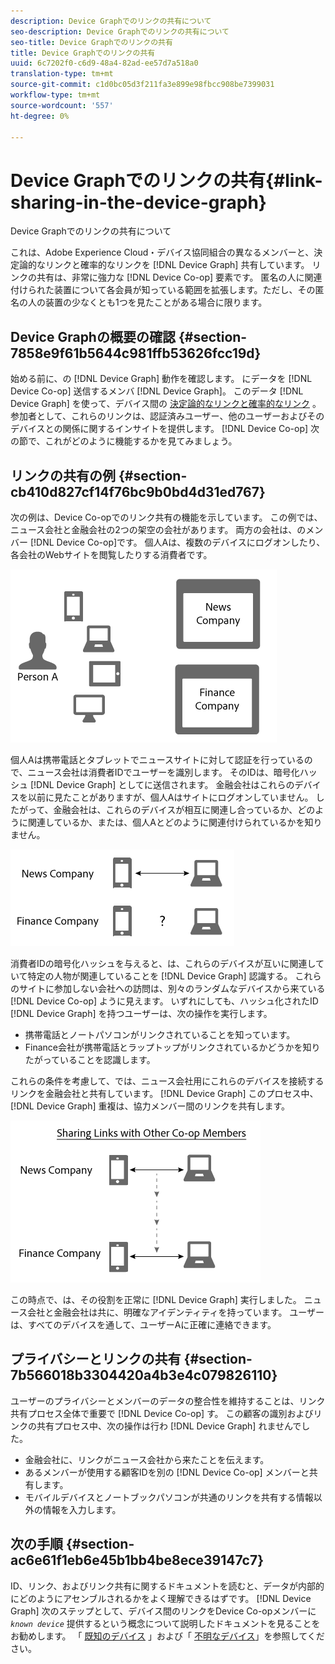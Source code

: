 ```yaml
---
description: Device Graphでのリンクの共有について
seo-description: Device Graphでのリンクの共有について
seo-title: Device Graphでのリンクの共有
title: Device Graphでのリンクの共有
uuid: 6c7202f0-c6d9-48a4-82ad-ee57d7a518a0
translation-type: tm+mt
source-git-commit: c1d0bc05d3f211fa3e899e98fbcc908be7399031
workflow-type: tm+mt
source-wordcount: '557'
ht-degree: 0%

---
```



# Device Graphでのリンクの共有{#link-sharing-in-the-device-graph}

Device Graphでのリンクの共有について

これは、Adobe Experience Cloud・デバイス協同組合の異なるメンバーと、決定論的なリンクと確率的なリンクを [!DNL Device Graph] 共有しています。 リンクの共有は、非常に強力な [!DNL Device Co-op] 要素です。 匿名の人に関連付けられた装置について各会員が知っている範囲を拡張します。ただし、その匿名の人の装置の少なくとも1つを見たことがある場合に限ります。

## Device Graphの概要の確認 {#section-7858e9f61b5644c981ffb53626fcc19d}

始める前に、の [!DNL Device Graph] 動作を確認します。 にデータを [!DNL Device Co-op] 送信するメンバ [!DNL Device Graph]。 このデータ [!DNL Device Graph] を使って、デバイス間の [決定論的なリンクと確率的なリンク](../processes/links.md#concept-58bb7ab25f904f5f98d645e35205c931) 。 参加者として、これらのリンクは、認証済みユーザー、他のユーザーおよびそのデバイスとの関係に関するインサイトを提供します。 [!DNL Device Co-op] 次の節で、これがどのように機能するかを見てみましょう。

## リンクの共有の例 {#section-cb410d827cf14f76bc9b0bd4d31ed767}

次の例は、Device Co-opでのリンク共有の機能を示しています。 この例では、ニュース会社と金融会社の2つの架空の会社があります。 両方の会社は、のメンバー [!DNL Device Co-op]です。 個人Aは、複数のデバイスにログオンしたり、各会社のWebサイトを閲覧したりする消費者です。

![](assets/share1.png)

個人Aは携帯電話とタブレットでニュースサイトに対して認証を行っているので、ニュース会社は消費者IDでユーザーを識別します。 そのIDは、暗号化ハッシュ [!DNL Device Graph] としてに送信されます。 金融会社はこれらのデバイスを以前に見たことがありますが、個人Aはサイトにログオンしていません。 したがって、金融会社は、これらのデバイスが相互に関連し合っているか、どのように関連しているか、または、個人Aとどのように関連付けられているかを知りません。

![](assets/share2.png)

消費者IDの暗号化ハッシュを与えると、は、これらのデバイスが互いに関連していて特定の人物が関連していることを [!DNL Device Graph] 認識する。 これらのサイトに参加しない会社への訪問は、別々のランダムなデバイスから来ている [!DNL Device Co-op] ように見えます。 いずれにしても、ハッシュ化されたID [!DNL Device Graph] を持つユーザーは、次の操作を実行します。

* 携帯電話とノートパソコンがリンクされていることを知っています。
* Finance会社が携帯電話とラップトップがリンクされているかどうかを知りたがっていることを認識します。

これらの条件を考慮して、では、ニュース会社用にこれらのデバイスを接続するリンクを金融会社と共有しています。 [!DNL Device Graph] このプロセス中、 [!DNL Device Graph] 重複は、協力メンバー間のリンクを共有します。

![](assets/share3.png)

この時点で、は、その役割を正常に [!DNL Device Graph] 実行しました。 ニュース会社と金融会社は共に、明確なアイデンティティを持っています。 ユーザーは、すべてのデバイスを通して、ユーザーAに正確に連絡できます。

## プライバシーとリンクの共有 {#section-7b566018b3304420a4b3e4c079826110}

ユーザーのプライバシーとメンバーのデータの整合性を維持することは、リンク共有プロセス全体で重要で [!DNL Device Co-op] す。 この顧客の識別およびリンクの共有プロセス中、次の操作は行わ [!DNL Device Graph] れませんでした。

* 金融会社に、リンクがニュース会社から来たことを伝えます。
* あるメンバーが使用する顧客IDを別の [!DNL Device Co-op] メンバーと共有します。
* モバイルデバイスとノートブックパソコンが共通のリンクを共有する情報以外の情報を入力します。

## 次の手順 {#section-ac6e61f1eb6e45b1bb4be8ece39147c7}

ID、リンク、およびリンク共有に関するドキュメントを読むと、データが内部的にどのようにアセンブルされるかをよく理解できるはずです。 [!DNL Device Graph] 次のステップとして、デバイス間のリンクをDevice Co-opメンバーに *`known device`* 提供するという概念について説明したドキュメントを見ることをお勧めします。 「 [既知のデバイス](../processes/known-device.md#concept-8e87c276819a48bfac5cef10b45216d1) 」および「 [不明なデバイス](../processes/unknown-device.md#concept-95090d341cdc4c22ba4319d79d8f6e40)」を参照してください。

